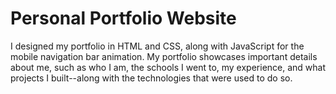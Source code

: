 # Personal Portfolio Website
I designed my portfolio in HTML and CSS, along with JavaScript for the mobile navigation bar animation. My portfolio showcases important details about me, such as who I am, the schools I went to, my experience, and what projects I built--along with the technologies that were used to do so.
